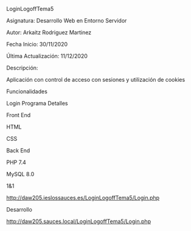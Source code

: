 LoginLogoffTema5

Asignatura: Desarrollo Web en Entorno Servidor

Autor: Arkaitz Rodriguez Martinez

Fecha Inicio: 30/11/2020

Última Actualización: 11/12/2020

Descripción:

Aplicación con control de acceso con sesiones y utilización de cookies

Funcionalidades

Login
Programa
Detalles

Front End

HTML

CSS

Back End

PHP 7.4

MySQL 8.0

1&1

http://daw205.ieslossauces.es/LoginLogoffTema5/Login.php

Desarrollo

http://daw205.sauces.local/LoginLogoffTema5/Login.php
